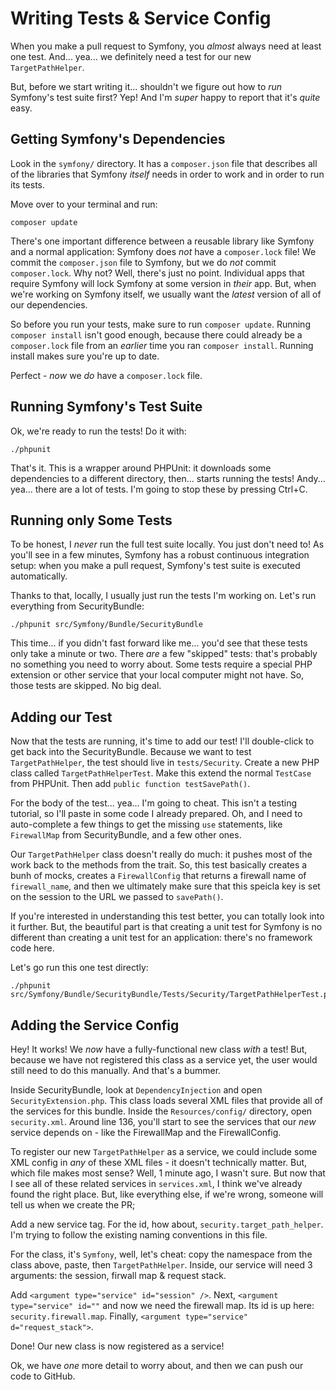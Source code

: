 # Writing Tests & Service Config

When you make a pull request to Symfony, you *almost* always need at least one
test. And... yea... we definitely need a test for our new `TargetPathHelper`.

But, before we start writing it... shouldn't we figure out how to *run* Symfony's
test suite first? Yep! And I'm *super* happy to report that it's *quite* easy.

## Getting Symfony's Dependencies

Look in the `symfony/` directory. It has a `composer.json` file that describes
all of the libraries that Symfony *itself* needs in order to work and in order
to run its tests. 

Move over to your terminal and run:

```terminal
composer update
```

There's one important difference between a reusable library like Symfony and a
normal application: Symfony does *not* have a `composer.lock` file! We commit
the `composer.json` file to Symfony, but we do *not* commit `composer.lock`. Why
not? Well, there's just no point. Individual apps that require Symfony will lock
Symfony at some version in *their* app. But, when we're working on Symfony itself,
we usually want the *latest* version of all of our dependencies.

So before you run your tests, make sure to run `composer update`. Running
`composer install` isn't good enough, because there could already be a `composer.lock`
file from an *earlier* time you ran `composer install`. Running install makes
sure you're up to date.

Perfect - *now* we *do* have a `composer.lock` file.

## Running Symfony's Test Suite

Ok, we're ready to run the tests! Do it with:

```terminal
./phpunit
```

That's it. This is a wrapper around PHPUnit: it downloads some dependencies to
a different directory, then... starts running the tests! Andy... yea... there are
a lot of tests. I'm going to stop these by pressing Ctrl+C.

## Running only Some Tests

To be honest, I *never* run the full test suite locally. You just don't need to!
As you'll see in a few minutes, Symfony has a robust continuous integration setup:
when you make a pull request, Symfony's test suite is executed automatically.

Thanks to that, locally, I usually just run the tests I'm working on. Let's run
everything from SecurityBundle:

```terminal
./phpunit src/Symfony/Bundle/SecurityBundle
```

This time... if you didn't fast forward like me... you'd see that these tests only
take a minute or two. There *are* a few "skipped" tests: that's probably no something
you need to worry about. Some tests require a special PHP extension or other service
that your local computer might not have. So, those tests are skipped. No big deal.

## Adding our Test

Now that the tests are running, it's time to add our test! I'll double-click to
get back into the SecurityBundle. Because we want to test `TargetPathHelper`, the
test should live in `tests/Security`. Create a new PHP class called
`TargetPathHelperTest`. Make this extend the normal `TestCase` from PHPUnit. Then
add `public function testSavePath()`.

For the body of the test... yea... I'm going to cheat. This isn't a testing tutorial,
so I'll paste in some code I already prepared. Oh, and I need to auto-complete
a few things to get the missing `use` statements, like `FirewallMap` from SecurityBundle,
and a few other ones.

Our `TargetPathHelper` class doesn't really do much: it pushes most of the work
back to the methods from the trait. So, this test basically creates a bunh of mocks,
creates a `FirewallConfig` that returns a firewall name of `firewall_name`, and
then we ultimately make sure that this speicla key is set on the session to the
URL we passed to `savePath()`.

If you're interested in understanding this test better, you can totally look into
it further. But, the beautiful part is that creating a unit test for Symfony is no
different than creating a unit test for an application: there's no framework code
here.

Let's go run this one test directly:

```terminal
./phpunit src/Symfony/Bundle/SecurityBundle/Tests/Security/TargetPathHelperTest.php
```

## Adding the Service Config

Hey! It works! We *now* have a fully-functional new class *with* a test! But, because
we have not registered this class as a service yet, the user would still need to
do this manually. And that's a bummer.

Inside SecurityBundle, look at `DependencyInjection` and open `SecurityExtension.php`.
This class loads several XML files that provide all of the services for this bundle.
Inside the `Resources/config/` directory, open `security.xml`. Around line 136,
you'll start to see the services that our *new* service depends on - like the
FirewallMap and the FirewallConfig.

To register our new `TargetPathHelper` as a service, we could include some XML
config in *any* of these XML files - it doesn't technically matter. But, which
file makes most sense? Well, 1 minute ago, I wasn't sure. But now that I see all
of these related services in `services.xml`, I think we've already found the right
place. But, like everything else, if we're wrong, someone will tell us when we
create the PR;

Add a new service tag. For the id, how about, `security.target_path_helper`. I'm
trying to follow the existing naming conventions in this file. 

For the class, it's `Symfony`, well, let's cheat: copy the namespace from the class
above, paste, then `TargetPathHelper`. Inside, our service will need 3 arguments:
the session, firwall map & request stack.

Add  `<argument type="service" id="session" />`. Next, `<argument type="service" id=""`
and now we need the firewall map. Its id is up here: `security.firewall.map`.
Finally, `<argument type="service" d="request_stack">`.

Done! Our new class is now registered as a service!

Ok, we have *one* more detail to worry about, and then we can push our code to
GitHub.
